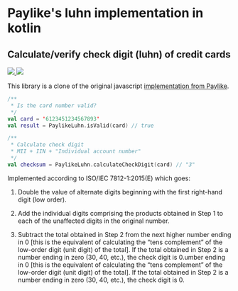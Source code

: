# Paylike's luhn implementation in kotlin

## Calculate/verify check digit (luhn) of credit cards

<a href="https://jitpack.io/#paylike/kotlin_luhn" target="_blank">
    <img src="https://jitpack.io/v/paylike/kotlin_luhn.svg" />
</a>
<a href="https://github.com/kocsislaci/kotlin-luhn/actions/workflows/AssembleOnMain.yml" target="_blank">
    <img src="https://github.com/kocsislaci/kotlin-luhn/actions/workflows/AssembleOnMain.yml/badge.svg?branch=main" />
</a>

This library is a clone of the original javascript [implementation from Paylike](https://github.com/paylike/luhn).
```kotlin
/**
 * Is the card number valid?
 */
val card = '6123451234567893'
val result = PaylikeLuhn.isValid(card) // true

/**
 * Calculate check digit
 * MII + IIN + "Individual account number"
 */
val checksum = PaylikeLuhn.calculateCheckDigit(card) // "3"
```

Implemented according to ISO/IEC 7812-1:2015(E) which goes:

1. Double the value of alternate digits beginning with the first right-hand
   digit (low order).

2. Add the individual digits comprising the products obtained in Step 1 to
   each of the unaffected digits in the original number.

3. Subtract the total obtained in Step 2 from the next higher number ending in
   0 [this is the equivalent of calculating the “tens complement” of the
   low-order digit (unit digit) of the total]. If the total obtained in Step 2
   is a number ending in zero (30, 40, etc.), the check digit is 0.umber ending in 0 [this is the equivalent of calculating the “tens complement” of the low-order digit (unit digit) of the total]. If the total obtained in Step 2 is a number ending in zero (30, 40, etc.), the check digit is 0.
